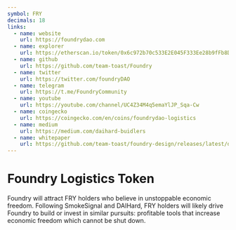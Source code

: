 ```yaml
---
symbol: FRY
decimals: 18
links:
  - name: website
    url: https://foundrydao.com
  - name: explorer
    url: https://etherscan.io/token/0x6c972b70c533E2E045F333Ee28b9fFb8D717bE69
  - name: github
    url: https://github.com/team-toast/Foundry
  - name: twitter
    url: https://twitter.com/foundryDAO
  - name: telegram
    url: https://t.me/FoundryCommunity
  - name: youtube
    url: https://youtube.com/channel/UC4Z34M4q5emaYlJP_Sqa-Cw
  - name: coingecko
    url: https://coingecko.com/en/coins/foundrydao-logistics
  - name: medium
    url: https://medium.com/daihard-buidlers
  - name: whitepaper
    url: https://github.com/team-toast/foundry-design/releases/latest/download/foundry-design.pdf
---
```


# Foundry Logistics Token

Foundry will attract FRY holders who believe in unstoppable economic freedom. Following SmokeSignal and DAIHard, FRY holders will likely drive Foundry to build or invest in similar pursuits: profitable tools that increase economic freedom which cannot be shut down.
